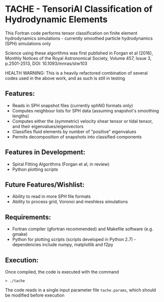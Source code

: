 TACHE - TensoriAl Classification of Hydrodynamic Elements 
===========================================================

This Fortran code performs tensor classification on finite element hydrodynamics simulations - currently smoothed particle hydrodynamics (SPH) simulations only

Science using these algorithms was first published in Forgan et al (2016), Monthly Notices of the Royal Astronomical Society, Volume 457, Issue 3, p.2501-2513, DOI: 10.1093/mnras/stw103

HEALTH WARNING: This is a heavily refactored combination of several codes used in the above work, and as such is still in testing

Features:
--------
* Reads in SPH snapshot files (currently sphNG formats only)
* Computes neighbour lists for SPH data (assuming snapshot's smoothing lengths)
* Computes either the (symmetric) velocity shear tensor or tidal tensor, and their eigenvalues/eigenvectors
* Classifies fluid elements by number of "positive" eigenvalues
* Permits decomposition of snapshots into classified components

Features in Development:
-----------------------
* Spiral Fitting Algorithms (Forgan et al, in review)
* Python plotting scripts


Future Features/Wishlist:
-------------------------
* Ability to read in more SPH file formats
* Ability to process grid, Voronoi and meshless simulations

Requirements:
-------------
* Fortran compiler (gfortran recommended) and Makefile software (e.g. gmake)
* Python for plotting scripts (scripts developed in Python 2.7) - dependencies include numpy, matplotlib and f2py


Execution:
----------
Once compiled, the code is executed with the command

`> ./tache`

The code reads in a single input parameter file `tache.params`, which should be modified before execution
